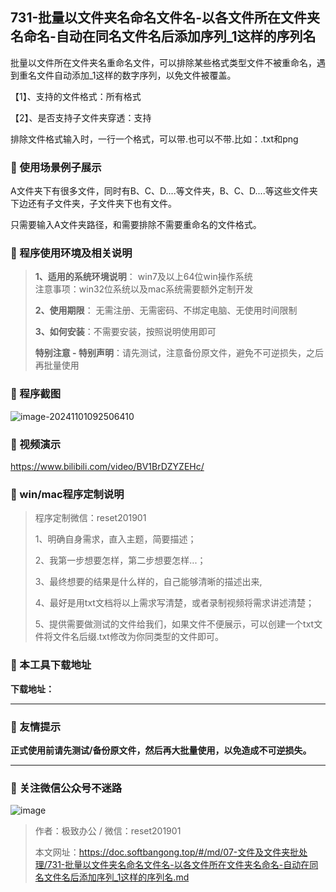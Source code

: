 ## 731-批量以文件夹名命名文件名-以各文件所在文件夹名命名-自动在同名文件名后添加序列_1这样的序列名

批量以文件所在文件夹名重命名文件，可以排除某些格式类型文件不被重命名，遇到重名文件自动添加_1这样的数字序列，以免文件被覆盖。

【1】、支持的文件格式：所有格式

【2】、是否支持子文件夹穿透：支持  

排除文件格式输入时，一行一个格式，可以带.也可以不带.比如：.txt和png

### 📑 使用场景例子展示
A文件夹下有很多文件，同时有B、C、D....等文件夹，B、C、D....等这些文件夹下边还有子文件夹，子文件夹下也有文件。

只需要输入A文件夹路径，和需要排除不需要重命名的文件格式。

### 📑 程序使用环境及相关说明

> **1、适用的系统环境说明**： win7及以上64位win操作系统  
> 注意事项：win32位系统以及mac系统需要额外定制开发  
>
> **2、使用期限**： 无需注册、无需密码、不绑定电脑、无使用时间限制  
>
> **3、如何安装**：不需要安装，按照说明使用即可  
>
> **特别注意 - 特别声明**：请先测试，注意备份原文件，避免不可逆损失，之后再批量使用

### 📑 程序截图
![image-20241101092506410](https://s2.loli.net/2024/11/01/Xd3fi7tWAOparxK.png) 

### 📑 视频演示

https://www.bilibili.com/video/BV1BrDZYZEHc/

### 📑 win/mac程序定制说明

> 程序定制微信：reset201901  
>
> 1、明确自身需求，直入主题，简要描述；
>
> 2、我第一步想要怎样，第二步想要怎样...； 
>
> 3、最终想要的结果是什么样的，自己能够清晰的描述出来,  
>
> 4、最好是用txt文档将以上需求写清楚，或者录制视频将需求讲述清楚；  
>
> 5、提供需要做测试的文件给我们，如果文件不便展示，可以创建一个txt文件将文件名后缀.txt修改为你同类型的文件即可。  

### 📑 本工具下载地址

**下载地址：**

------

### 📑 友情提示

**正式使用前请先测试/备份原文件，然后再大批量使用，以免造成不可逆损失。**

------

### 📑 关注微信公众号不迷路

![image](https://s2.loli.net/2024/11/02/tK9T7jxLcuv5rUk.png)

> 作者：极致办公  /  微信：reset201901
>
> 本文网址：https://doc.softbangong.top/#/md/07-文件及文件夹批处理/731-批量以文件夹名命名文件名-以各文件所在文件夹名命名-自动在同名文件名后添加序列_1这样的序列名.md